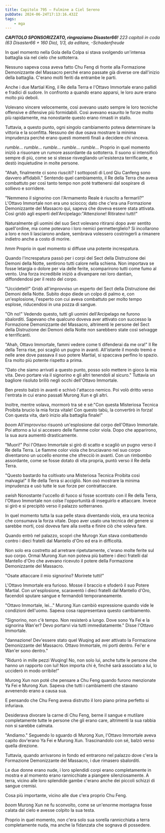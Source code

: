 ```yaml
---
title: Capitolo 795 – Fulmine a Ciel Sereno
pubDate: 2024-06-24T17:13:16.432Z
tags:
    - mga
---
```



<em><strong>CAPITOLO SPONSORIZZATO, ringraziamo Disaster66!</strong>
223 capitoli in coda (63 Disaster66 + 160 Dio), 1/3,
da editare,
-Schadenfreude</em>


In quel momento nella Gola della Colpa si stava svolgendo un'intensa battaglia sia nel cielo che sottoterra.


Nessuno sapeva cosa aveva fatto Chu Feng di fronte alla Formazione Demonizzante del Massacro perché erano passate già diverse ore dall'inizio della battaglia. C'erano molti feriti da entrambe le parti.


Anche i due Martial King, il Re della Terra e l'Ottavo Immortale erano pallidi e fradici di sudore. In confronto a quando erano apparsi, le loro aure erano molto più deboli.


Volevano vincere velocemente, così avevano usato sempre le loro tecniche offensive e difensive più formidabili. Così avevano esaurito le forze molto più rapidamente, ma nonostante questo erano rimasti in stallo.


Tuttavia, a questo punto, ogni singolo cambiamento poteva determinare la vittoria e la sconfitta. Nessuno dei due osava mostrare la minima imprudenza perché erano questi momenti finali a decidere chi vinceva.


*rumble... rumble... rumble... rumble... rumble...* Proprio in quel momento iniziò a risuonare un rumore assordante da sottoterra. Il suono si intensificò sempre di più, come se si stesse risvegliando un'esistenza terrificante, e destò inquietudine in molte persone.


"Ahah, finalmente ci sono riusciti? I sottoposti di Lord Qiu Canfeng sono davvero affidabili." Sentendo quel cambiamento, il Re della Terra che aveva combattuto per così tanto tempo non poté trattenersi dal sospirare di sollievo e sorridere.


"Nemmeno il signorino con l'Armamento Reale è riuscito a fermarli?" L'Ottavo Immortale non era uno sciocco; dato che c'era una Formazione Demonizzante del Massacro qui, sapeva che doveva essere stata attivata. Così gridò agli esperti dell'Arcipelago:"Attenzione! Ritiratevi tutti!"


Naturalmente gli uomini del suo Sect volevano ritirarsi dopo aver sentito quell'ordine, ma come potevano i loro nemici permetterglielo? Si incollarono a loro e non li lasciarono andare, sembrava volessero costringerli a rimanere indietro anche a costo di morire.


*hmm* Proprio in quel momento si diffuse una potente increspatura.


Quando l'increspatura passò per i corpi del Sect della Distruzione dei Demoni della Notte, sentirono tutti calore nella schiena. Non importava se fosse letargia o dolore per via delle ferite, scomparirono tutti come fumo al vento. Una forza incredibile iniziò a divampare nei loro dantian, diffondendosi per il resto del corpo.


"Uccideteli!" Gridò all'improvviso un esperto del Sect della Distruzione dei Demoni della Notte. Subito dopo diede un colpo di palmo e, con un'esplosione, l'esperto con cui aveva combattuto per molto tempo esplose, riducendosi in una pozza di sangue.


"Oh no!" Vedendo questo, tutti gli uomini dell'Arcipelago ne furono sbalorditi. Sapevano che qualcuno doveva aver attivato con successo la Formazione Demonizzante del Massacro, altrimenti le persone del Sect della Distruzione dei Demoni della Notte non sarebbero state così selvagge e terrificanti.


"Ahah, Ottavo Immortale, fammi vedere come ti difenderai da me ora!" Il Re della Terra rise, poi scagliò un pugno in avanti. All'istante il mondo tremò e nelle aree dove passava il suo potere Martial, si spaccava perfino lo spazio. Era molto più potente rispetto a prima.


"Dato che siamo arrivati a questo punto, posso solo mettere in gioco la mia vita. Devo portare via il signorino e gli altri tenendoli al sicuro." Tuttavia un bagliore risoluto brillò negli occhi dell'Ottavo Immortale.


Ben presto balzò in avanti e schivò l'attacco nemico. Poi volò dritto verso l'entrata in cui erano passati Murong Xun e gli altri.


Inoltre, mentre volava, mormorò tra sé e sé:"Con questa Misteriosa Tecnica Proibita brucio la mia forza vitale! Con questo tabù, la convertirò in forza! Con questa vita, darò inizio alla battaglia finale!"


*boom* All'improvviso risuonò un'esplosione dal corpo dell'Ottavo Immortale. Poi attorno a lui si accesero delle fiamme color viola. Dopo che apparirono, la sua aura aumentò drasticamente.


"Muori!" Poi l'Ottavo Immortale si girò di scatto e scagliò un pugno verso il Re della Terra. Le fiamme color viola che bruciavano nel suo corpo diventarono un uccello enorme che sfrecciò in avanti. Con un rimbombo assordante, come se fosse dotato di vita propria, puntò verso il Re della Terra.


"Questo bastardo ha coltivato una Misteriosa Tecnica Proibita così malvagia!" Il Re della Terra si accigliò. Non osò mostrare la minima imprudenza e usò tutte le sue forze per contrattaccare.


*swish* Nonostante l'uccello di fuoco si fosse scontrato con il Re della Terra, l'Ottavo Immortale non colse l'opportunità di inseguirlo e attaccare. Invece si girò e si precipitò verso il palazzo sotterraneo.


In quel momento tutta la sua pelle stava diventando viola, era una tecnica che consumava la forza vitale. Dopo aver usato una tecnica del genere si sarebbe morti, così doveva fare alla svelta e finire ciò che voleva fare.


Quando entrò nel palazzo, scoprì che Murogn Xun stava combattendo contro i dieci fratelli dal Mantello d'Oro ed era in difficoltà.


Non solo era costretto ad arretrare ripetutamente, c'erano molte ferite sul suo corpo. Ormai Murong Xun non poteva più battere i dieci fratelli dal Mantello d'Oro che avevano ricevuto il potere della Formazione Demonizzante del Massacro.


"Osate attaccare il mio signorino? Morirete tutti!"


L'Ottavo Immortale era furioso. Mosse il braccio e sfoderò il suo Potere Martial. Con un'esplosione, scaraventò i dieci fratelli dal Mantello d'Oro, facendoli sputare sangue e fermandoli temporaneamente.


"Ottavo Immortale, lei..." Murong Xun cambiò espressione quando vide le condizioni dell'uomo. Sapeva cosa rappresentava questo cambiamento.


"Signorino, non c'è tempo. Non resisterò a lungo. Dove sono Ya Fei e la signorina Wan'er? Devo portarvi via tutti immediatamente." Disse l'Ottavo Immortale.


"dannazione! Dev'essere stato quel Wuqing ad aver attivato la Formazione Demonizzante del Massacro. Ottavo Immortale, mi porti dentro. Fei'er e Wan'er sono dentro."


"Ridurrò in mille pezzi Wuqing! No, non solo lui, anche tutte le persone che hanno un rapporto con lui! Non importa chi è, finché sarà associato a lui, lo ucciderò in modo orribile!"


Murong Xun non poté che pensare a Chu Feng quando furono menzionate Ya Fei e Murong Xun. Sapeva che tutti i cambiamenti che stavano avvenendo erano a causa sua.


E pensando che Chu Feng aveva distrutto il loro piano prima perfetto si infuriava.


Desiderava divorare la carne di Chu Feng, berne il sangue e mutilare completamente tutte le persone che gli erano care, altrimenti la sua rabbia non si sarebbe calmata.


"Andiamo." Seguendo lo sguardo di Murong Xun, l'Ottavo Immortale aveva capito dov'erano Ya Fei e Murong Xun. Trascinandolo con sé, balzò verso quella direzione.


Tuttavia, quando arrivarono in fondo ed entrarono nel palazzo dove c'era la Formazione Demonizzante del Massacro, i due rimasero sbalorditi.


Le due donne erano nude, i loro splendidi corpi erano completamente in mostra e al momento erano rannicchiate a piangere silenziosamente. A terra, vicino alle loro splendide gambe c'erano anche dei piccoli schizzi di sangue cremisi.


Cosa più importante, vicino alle due c'era proprio Chu Feng.


*boom* Murong Xun ne fu sconvolto, come se un'enorme montagna fosse calata dal cielo e avesse colpito la sua testa.


Proprio in quel momento, non c'era solo sua sorella rannicchiata a terra completamente nuda, ma anche la fidanzata che sognava di possedere.
                                


                                



